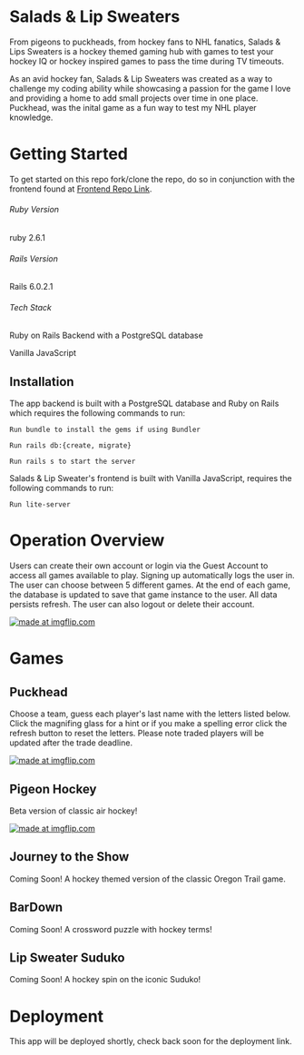 # Salads & Lip Sweaters 
From pigeons to puckheads, from hockey fans to NHL fanatics, Salads & Lips Sweaters is a hockey themed gaming hub with games to test your hockey IQ or hockey inspired games to pass the time during TV timeouts. 

As an avid hockey fan, Salads & Lip Sweaters was created as a way to challenge my coding ability while showcasing a passion for the game I love and providing a home to add small projects over time in one place. Puckhead, was the inital game as a fun way to test my NHL player knowledge. 

# Getting Started
To get started on this repo fork/clone the repo, do so in conjunction with the frontend found at [Frontend Repo Link](https://github.com/krud/salads_lip_sweater_frontend).

###### Ruby Version
ruby 2.6.1

###### Rails Version
Rails 6.0.2.1

###### Tech Stack
Ruby on Rails Backend with a PostgreSQL database

Vanilla JavaScript

## Installation
The app backend is built with a PostgreSQL database and Ruby on Rails which requires the following commands to run:

```
Run bundle to install the gems if using Bundler

Run rails db:{create, migrate}

Run rails s to start the server
```

Salads & Lip Sweater's frontend is built with Vanilla JavaScript, requires the following commands to run:

`Run lite-server`

# Operation Overview
Users can create their own account or login via the Guest Account to access all games available to play. Signing up automatically logs the user in. The user can choose between 5 different games. At the end of each game, the database is updated to save that game instance to the user. All data persists refresh. The user can also logout or delete their account.

<a href="https://imgflip.com/gif/3phbju"><img src="https://i.imgflip.com/3phbju.gif" title="made at imgflip.com"/></a>

# Games 

## Puckhead

Choose a team, guess each player's last name with the letters listed below. Click the magnifing glass for a hint or if you make a spelling error click the refresh button to reset the letters. Please note traded players will be updated after the trade deadline. 

<a href="https://imgflip.com/gif/3phey7"><img src="https://i.imgflip.com/3phey7.gif" title="made at imgflip.com"/></a>

## Pigeon Hockey

Beta version of classic air hockey!

<a href="https://imgflip.com/gif/3phc5i"><img src="https://i.imgflip.com/3phc5i.gif" title="made at imgflip.com"/></a>

## Journey to the Show

Coming Soon! A hockey themed version of the classic Oregon Trail game.

## BarDown

Coming Soon! A crossword puzzle with hockey terms!

## Lip Sweater Suduko

Coming Soon! A hockey spin on the iconic Suduko!

# Deployment
This app will be deployed shortly, check back soon for the deployment link.

